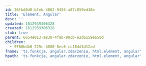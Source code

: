 ```yaml
---
id: 26fbd0d0-bfeb-4862-9455-a87c859ed38e
title: 'Element, Angular'
desc: ''
updated: 1612939306328
created: 1612939306328
stub: true
parent: 6654e013-a830-4fab-90cb-e2d6159e650d
children:
  - 9760bdb0-225c-4880-8ec6-cc18dd3d12ad
fname: 'ts.funkcja, angular.zdarzenie, html.element, angular'
hpath: 'ts.funkcja, angular.zdarzenie, html.element, angular'
---
```



